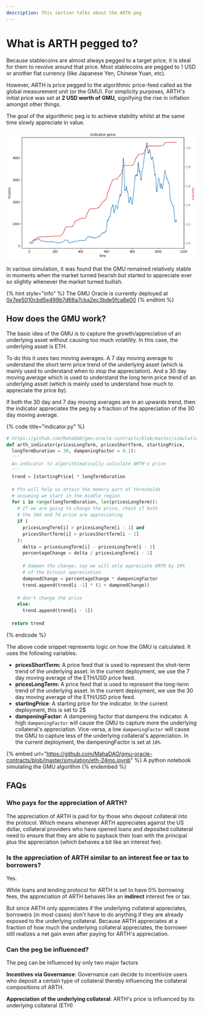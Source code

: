 ```yaml
---
description: This section talks about the ARTH peg
---
```


# What is ARTH pegged to?

Because stablecoins are almost always pegged to a target price, it is ideal for them to revolve around that price. Most stablecoins are pegged to 1 USD  or another fiat currency (like Japanese Yen, Chinese Yuan, etc).&#x20;

However, ARTH is price pegged to the algorithmic price-feed called as the global measurement unit (or the GMU). For simplicity purposes, ARTH's initial price was set at **2 USD worth of GMU,** signifying the rise in inflation amongst other things.

The goal of the algorithmic peg is to achieve stability whilst at the same time slowly appreciate in value.

![A sample simulation of the GMU indicator](<.gitbook/assets/image (9).png>)

In various simulation, it was found that the GMU remained relatively stable in moments when the market turned bearish but started to appreciate ever so slightly whenever the market turned bullish.

{% hint style="info" %}
The GMU Oracle is currently deployed at[ 0x7ee5010cbd5e499b7d66a7cba2ec3bde5fca8e00](https://etherscan.io/address/0x7ee5010cbd5e499b7d66a7cba2ec3bde5fca8e00)
{% endhint %}

## How does the GMU work?

The basic idea of the GMU is to capture the growth/appreciation of an underlying asset without causing too much volatility. In this case, the underlying asset is ETH.

To do this it uses two moving averages. A 7 day moving average to understand the short term price trend of the underlying asset (which is mainly used to understand when to stop the appreciation). And a 30 day moving average which is used to understand the long term price trend of an underlying asset (which is mainly used to understand how much to appreciate the price by).

If both the 30 day and 7 day moving averages are in an upwards trend, then the indicator appreciates the peg by a fraction of the appreciation of the 30 day moving average.

{% code title="indicator.py" %}
```python
# https://github.com/MahaDAO/gmu-oracle-contracts/blob/master/simulation/indicator.py
def arth_indicator(pricesLongTerm, pricesShortTerm, startingPrice,  
  longTermDuration = 30, dampeningFactor = 0.1):
  '''
  An indicator to algorithimatically calculate ARTH's price
  '''
  trend = [startingPrice] * longTermDuration

  # Ptn will help us attain the memory part of thresholds
  # assuming we start in the middle region
  for i in range(longTermDuration, len(pricesLongTerm)):
    # If we are going to change the price, check if both 
    # the 30d and 7d price are appreciating
    if (
      pricesLongTerm[i] > pricesLongTerm[i - 1] and 
      pricesShortTerm[i] > pricesShortTerm[i - 1]
    ):
      delta = pricesLongTerm[i] - pricesLongTerm[i - 1]
      percentageChange = delta / pricesLongTerm[i - 1]

      # dampen the change; say we will only appreciate ARTH by 10% 
      # of the bitcoin appreciation
      dampnedChange = percentageChange * dampeningFactor
      trend.append(trend[i -1] * (1 + dampnedChange))

    # don't change the price
    else:
      trend.append(trend[i - 1])

  return trend
```
{% endcode %}

The above code snippet represents logic on how the GMU is calculated. It uses the following variables.

* **pricesShortTerm:** A price feed that is used to represent the shot-term trend of the underlying asset. In the current deployment, we use the 7 day moving average of the ETH/USD price feed.
* **pricesLongTerm:** A price feed that is used to represent the long-term trend of the underlying asset. In the current deployment, we use the 30 day moving average of the ETH/USD price feed.
* **startingPrice**: A starting price for the indicator. In the current deployment, this is set to 2$
* **dampeningFactor**: A dampening factor that dampens the indicator. A high `dampeningFactor` will cause the GMU to capture more the underlying collateral's appreciation. Vice-versa, a low `dampeningFactor` will cause the GMU to capture less of the underlying collateral's appreciation. In the current deployment, the dampeningFactor is set at `10%`.

{% embed url="https://github.com/MahaDAO/gmu-oracle-contracts/blob/master/simulation/eth-24mo.ipynb" %}
A python notebook simulating the GMU algorithm
{% endembed %}

## FAQs

### Who pays for the appreciation of ARTH?

The appreciation of ARTH is paid for by those who deposit collateral into the protocol. Which means whenever ARTH appreciates against the US dollar, collateral providers who have opened loans and deposited collateral need to ensure that they are able to payback their loan with the principal plus the appreciation (which behaves a bit like an interest fee).

### Is the appreciation of ARTH  similar to an interest fee or tax to borrowers?

Yes.&#x20;

While loans and lending protocol for ARTH is set to have 0% borrowing fees, the appreciation of ARTH behaves like an **indirect** interest fee or tax.

But since ARTH only appreciates if the underlying collateral appreciates, borrowers (in most cases) don't have to do anything if they are already exposed to the underlying collateral. Because ARTH appreciates at a fraction of how much the underlying collateral appreciates, the borrower still realizes a net gain even after paying for ARTH's appreciation.

### Can the peg be influenced?

The peg can be influenced by only two major factors&#x20;

**Incentives via Governance**: Governance can decide to incentivize users who deposit a certain type of collateral thereby influencing the collateral compositions of ARTH.

**Appreciation of the underlying collateral**: ARTH's price is influenced by its underlying collateral (ETH)

